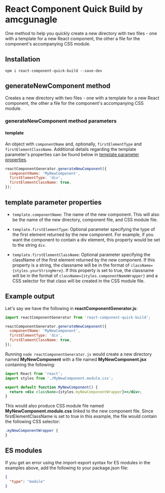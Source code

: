# React Component Quick Build by amcgunagle

One method to help you quickly create a new directory with two files - one with a template for a new React component, the other a file for the component's accompanying CSS module.

## Installation

`npm i react-component-quick-build --save-dev`

## generateNewComponent method

Creates a new directory with two files - one with a template for a new React component, the other a file for the component's accompanying CSS module.

### generateNewComponent method parameters

#### template

An object with `componentName` and, optionally, `firstElementType` and `firstElementClassName`. Additional details regarding the template parameter's properties can be found below in [template parameter properties](#template-parameter-properties).

```javascript
reactComponentGenerator.generateNewComponent({
  componentName: 'MyNewComponent',
  firstElementType: 'div',
  firstElementClassName: true,
});
```

## template parameter properties

- `template.componentName`: The name of the new component. This will also be the name of the new directory, component file, and CSS module file.

- `template.firstElementType`: Optional parameter specifying the type of the first element returned by the new component. For example, if you want the component to contain a div element, this property would be set to the string `div`.

- `template.firstElementClassName`: Optional parameter specifying the className of the first element returned by the new component. If this property is a string, the classname will be in the format of `className={styles.yourStringHere}`. If this property is set to true, the classname will be in the format of `className={styles.componentNameWrapper}` and a CSS selector for that class will be created in the CSS module file.

## Example output

Let's say we have the following in **reactComponentGenerator.js**:

```javascript
import reactComponentGenerator from 'react-component-quick-build';

reactComponentGenerator.generateNewComponent({
  componentName: 'MyNewComponent',
  firstElementType: 'div',
  firstElementClassName: true,
});
```

Running `node reactComponentGenerator.js` would create a new directory named **MyNewComponent** with a file named **MyNewComponent.jsx** containing the following:

```jsx
import React from 'react';
import styles from './MyNewComponent.module.css';

export default function MyNewComponent() {
  return <div className={styles.myNewComponentWrapper}></div>;
}
```

This would also produce CSS module file named **MyNewComponent.module.css** linked to the new component file. Since firstElementClassName is set to true in this example, the file would contain the following CSS selector:

```CSS
.myNewComponentWrapper {
}
```

## ES modules

If you get an error using the import-export syntax for ES modules in the examples above, add the following to your package.json file:

```json
{
  "type": "module"
}
```
